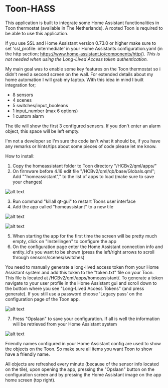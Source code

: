 # Toon-HASS

This application is built to integrate some Home Assistant functionalities in Toon thermostat (available in The Netherlands). A rooted Toon is required to be able to use this application. 

If you use SSL and Home Assistant version 0.73.0 or higher make sure to set 'ssl_profile: intermediate' in your Home Assistants configuration.yaml (in the http section; https://www.home-assistant.io/components/http/). *This is not needed when using the Long-Lived Access token authentication.*

My main goal was to enable some key features on the Toon thermostat so i didn't need a second screen on the wall. For extended details about my home automation I will grab my laptop. With this idea in mind I built integration for;
- 8 sensors
- 4 scenes
- 5 switches/input_booleans
- 1 input_number (max 6 options)
- 1 custom alarm

The tile will show the first 3 configured sensors. If you don't enter an alarm object, this space will be left empty. 

I'm not a developer so I'm sure the code isn't what it should be, if you have any remarks or hints/tips about some pieces of code please let me know.


How to install:
1. Copy the homeassistant folder to Toon directory "/HCBv2/qml/apps/"
2. On firmware before 4.16 edit file "/HCBv2/qml/qb/base/Globals.qml"; Add ""homeassistant"," to the list of apps to load (make sure to save your changes)

![alt text](https://github.com/Luc-S/Toon-HASS/blob/master/README%20images/Globals.qml.png)

3. Run command "killall qt-gui" to restart Toons user interface
4. Add the app called "homeassistant" to a new tile

![alt text](https://github.com/Luc-S/Toon-HASS/blob/master/README%20images/tile.png)

![alt text](https://github.com/Luc-S/Toon-HASS/blob/master/README%20images/tile_dim.png)

5. When starting the app for the first time the screen will be pretty much empty, click on "Instellingen" to configure the app
6. On the configuration page enter the Home Assistant connection info and entity_id's you want to be shown (press the left/right arrows to scroll through sensors/scenes/switches)

You need to manually generate a long-lived access token from your Home Assistant system and add this token to the "token.txt" file on your Toon. This file is located at /HCBv2/qml/apps/homeassistant/. To generate a token navigate to your user profile in the Home Assistant gui and scroll down to the bottom where you see "Long-Lived Access Tokens" (and press generate). 
If you still use a password choose 'Legacy pass' on the configuration page of the Toon app.

![alt text](https://github.com/Luc-S/Toon-HASS/blob/master/README%20images/configuration.png)

7. Press "Opslaan" to save your configuration. If all is well the information will be retrieved from your Home Assistant system

![alt text](https://github.com/Luc-S/Toon-HASS/blob/master/README%20images/configured.png)


Friendly names configured in your Home Assistant config are used to show the objects on the Toon. So make sure all items you want Toon to show have a friendly name. 

All objects are refreshed every minute (because of the sensor info located on the tile), upon opening the app, pressing the "Opslaan" button on the configuration screen and by pressing the Home Assistant image on the app home screen (top right).
